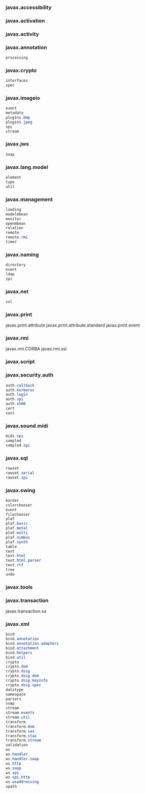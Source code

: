 ### javax.accessibility 

### javax.activation 

### javax.activity 

### javax.annotation 

```java
processing 
```



### javax.crypto 

```java
interfaces 
spec 
```





### javax.imageio 

```java
event 
metadata 
plugins.bmp 
plugins.jpeg 
spi 
stream 
```



### javax.jws 

```java
soap 
```



### javax.lang.model 

```java
element 
type 
util 
```



### javax.management 

```java
loading 
modelmbean 
monitor 
openmbean 
relation 
remote 
remote.rmi 
timer 
```



### javax.naming 

```java
directory 
event 
ldap 
spi 
```

### javax.net 

```java
ssl 
```

### javax.print 

javax.print.attribute 
javax.print.attribute.standard 
javax.print.event 

### javax.rmi 

javax.rmi.CORBA 
javax.rmi.ssl 

### javax.script 

### javax.security.auth 

```java
auth.callback 
auth.kerberos 
auth.login 
auth.spi 
auth.x500 
cert 
sasl 
```



### javax.sound.midi 

```java
midi.spi 
sampled 
sampled.spi 
```



### javax.sql 

```java
rowset 
rowset.serial 
rowset.spi 
```



### javax.swing 

```java
border 
colorchooser 
event 
filechooser 
plaf 
plaf.basic 
plaf.metal 
plaf.multi 
plaf.nimbus 
plaf.synth 
table 
text 
text.html 
text.html.parser 
text.rtf 
tree 
undo 
```



### javax.tools 

### javax.transaction 

javax.transaction.xa 

### javax.xml 

```java
bind 
bind.annotation 
bind.annotation.adapters 
bind.attachment 
bind.helpers 
bind.util 
crypto 
crypto.dom 
crypto.dsig 
crypto.dsig.dom 
crypto.dsig.keyinfo 
crypto.dsig.spec 
datatype 
namespace 
parsers 
soap 
stream 
stream.events 
stream.util 
transform 
transform.dom 
transform.sax 
transform.stax 
transform.stream 
validation 
ws 
ws.handler 
ws.handler.soap 
ws.http 
ws.soap 
ws.spi 
ws.spi.http 
ws.wsaddressing 
xpath 
```

